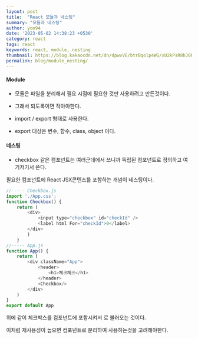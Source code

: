 ```yaml
---
layout: post
title:  "React 모듈과 네스팅"
summary: "모듈과 네스팅"
author: yoo94
date: '2023-05-02 14:38:23 +0530'
category: react
tags: react
keywords: react, module, nesting
thumbnail: https://blog.kakaocdn.net/dn/dpwvVE/btrBqolp4WG/xU2kPsR8hJ0Rpx9B1LSoZ1/img.png
permalink: blog/module_nesting/
---
```

#### Module

- 모듈은 파일을 분리해서 필요 시점에 필요한 것만 사용하려고 만든것이다.

- 그래서 되도록이면 작아야한다.

- import / export 형태로 사용한다.

- export 대상은 변수, 함수, class, object 이다.

#### 네스팅

- checkbox 같은 컴포넌트는 여러군데에서 쓰니까 독립된 컴포넌트로 정의하고 여기저기서 쓴다.

필요한 컴포넌트에 React JSX콘텐츠를 포함하는 개념이 네스팅이다.

```javascript
//----- Checkbox.js
import './App.css';
function Checkbox() {
	return (
    	<div>
            <input type="checkbox" id="checkId" /> 
			<label html For="checkId">0</label>
		</div>
        )
	}
//----- App.js 
function App() { 
	return (
		<div className="App">
			<header>
				<h1>체크체크</h1>
			</header>
			<Checkbox/>
		</div>
	)
}
export default App
```

위에 같이 체크박스를 컴포넌트에 포함시켜서 <Checkbox /> 로 불러오는 것이다.

이처럼 재사용성이 높으면 컴포넌트로 분리하여 사용하는것을 고려해야한다.
